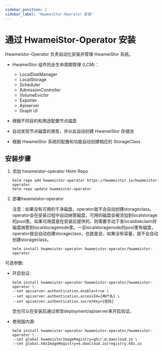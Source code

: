 ```yaml
---
sidebar_position: 2
sidebar_label: "HwameiStor-Operator 安装"
---
```


# 通过 HwameiStor-Operator 安装

Hwameistor-Operator 负责自动化安装并管理 HwameiStor 系统。

- HwameiStor 组件的全生命周期管理 (LCM)：
    - LocalDiskManager
    - LocalStorage
    - Scheduler
    - AdmissionController
    - VolumeEvictor
    - Exporter
    - Apiserver
    - Graph UI

- 根据不同目的和用途配置节点磁盘
- 自动发现节点磁盘的类型，并以此自动创建 HwameiStor 存储池
- 根据 HwameiStor 系统的配置和功能自动创建相应的 StorageClass

## 安装步骤

1. 添加 hwameistor-operator Helm Repo

   ```console
   helm repo add hwameistor-operator https://hwameistor.io/hwameistor-operator
   helm repo update hwameistor-operator
   ```
   
2. 部署hwameistor-operator

   注意：如果没有可用的干净磁盘，operator就不会自动创建storageclass。operator会在安装过程中自动纳管磁盘，可用的磁盘会被添加到localstorage的pool里。如果可用盘是在安装后提供的，则需要手动下发localdiskclaim将磁盘纳管到localstoragenode里。一旦localstoragenode的pool里有磁盘，operator就会自动创建storageclass，也就是说，如果没有容量，就不会自动创建storageclass。
  
   ```console
   helm install hwameistor-operator hwameistor-operator/hwameistor-operator
   ```
  
可选参数:
- 开启验证:
  ```console
  helm install hwameistor-operator hwameistor-operator/hwameistor-operator \
  --set apiserver.authentication.enable=true \
  --set apiserver.authentication.accessId={用户名} \
  --set apiserver.authentication.secretKey={密码}
  ```
  您也可以在安装后通过修改deployment/apiserver来开启验证。


- 使用国内源:
  ```console
  helm install hwameistor-operator hwameistor-operator/hwameistor-operator \
  --set global.hwameistorImageRegistry=ghcr.m.daocloud.io \
  --set global.k8sImageRegistry=m.daocloud.io/registry.k8s.io
  ```
